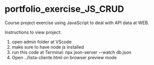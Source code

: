 # portfolio_exercise_JS_CRUD
Course project exercise using JavaScript to deal with API data at WEB.

Instructions to view project:
1. open admin folder at VScode
2. make sure to have node js installed
3. run this code at Terminal: npx json-server --watch db.json
4. Open ../lista-cliente.html on browser preview mode
